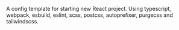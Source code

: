 A config template for starting new React project. Using typescript, webpack, esbuild, eslint, scss, postcss, autoprefixer, purgecss and tailwindscss.
